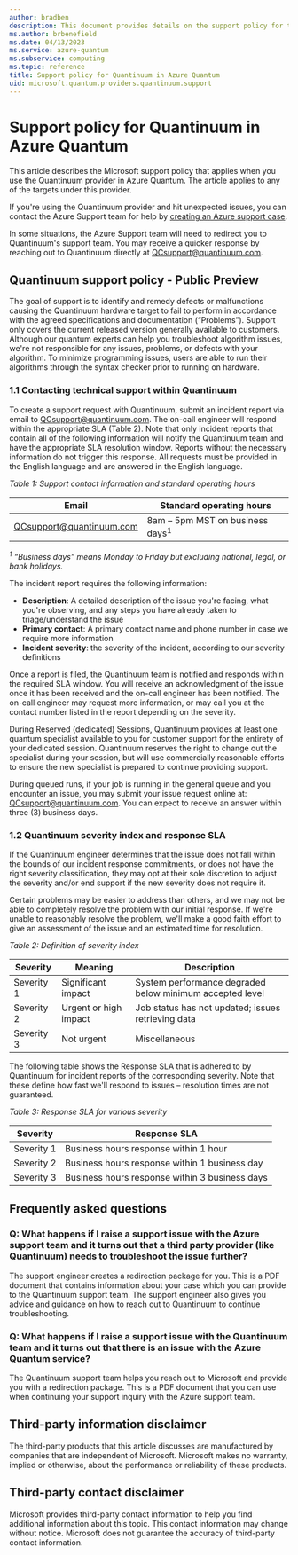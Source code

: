 ```yaml
---
author: bradben
description: This document provides details on the support policy for the Quantinuum provider in Azure Quantum
ms.author: brbenefield
ms.date: 04/13/2023
ms.service: azure-quantum
ms.subservice: computing
ms.topic: reference
title: Support policy for Quantinuum in Azure Quantum
uid: microsoft.quantum.providers.quantinuum.support
---
```


# Support policy for Quantinuum in Azure Quantum

This article describes the Microsoft support policy that applies when you use the Quantinuum provider in Azure Quantum. The article applies to any of the targets under this provider.

If you're using the Quantinuum provider and hit unexpected issues, you can contact the Azure Support team for help by [creating an Azure support case](/azure/azure-portal/supportability/how-to-create-azure-support-request).

In some situations, the Azure Support team will need to redirect you to Quantinuum's support team. You may receive a quicker response by reaching out to Quantinuum directly at <a href="mailto:QCsupport@quantinuum.com">QCsupport@quantinuum.com</a>. 

## Quantinuum support policy - Public Preview

The goal of support is to identify and remedy defects or malfunctions causing the Quantinuum hardware target to fail to perform in accordance with the agreed specifications and documentation (“Problems”). Support only covers the current released version generally available to customers. Although our quantum experts can help you troubleshoot algorithm issues, we're not responsible for any issues, problems, or defects with your algorithm. To minimize programming issues, users are able to run their algorithms through the syntax checker prior to running on hardware.  

### 1.1	Contacting technical support within Quantinuum

To create a support request with Quantinuum, submit an incident report via email to <a href="mailto:QCsupport@quantinuum.com">QCsupport@quantinuum.com</a>. The on-call engineer will respond within the appropriate SLA (Table 2). Note that only incident reports that contain all of the following information will notify the Quantinuum team and have the appropriate SLA resolution window. Reports without the necessary information do not trigger this response. All requests must be provided in the English language and are answered in the English language.

_Table 1: Support contact information and standard operating hours_

| Email | Standard operating hours |
| - | - |
| <a href="mailto:QCsupport@quantinuum.com">QCsupport@quantinuum.com</a> | 8am – 5pm MST on business days<sup>1</sup> |

_<sup>1</sup> “Business days” means Monday to Friday but excluding national, legal, or bank holidays._

The incident report requires the following information:

- **Description**: A detailed description of the issue you're facing, what you're observing, and any steps you have already taken to triage/understand the issue
- **Primary contact**: A primary contact name and phone number in case we require more information
- **Incident severity**: the severity of the incident, according to our severity definitions

Once a report is filed, the Quantinuum team is notified and responds within the required SLA window. You will receive an acknowledgment of the issue once it has been received and the on-call engineer has been notified. The on-call engineer may request more information, or may call you at the contact number listed in the report depending on the severity. 

During Reserved (dedicated) Sessions, Quantinuum provides at least one quantum specialist available to you for customer support for the entirety of your dedicated session. Quantinuum reserves the right to change out the specialist during your session, but will use commercially reasonable efforts to ensure the new specialist is prepared to continue providing support.

During queued runs, if your job is running in the general queue and you encounter an issue, you may submit your issue request online at: <a href="mailto:QCsupport@quantinuum.com">QCsupport@quantinuum.com</a>. You can expect to receive an answer within three (3) business days.  

### 1.2	Quantinuum severity index and response SLA

If the Quantinuum engineer determines that the issue does not fall within the bounds of our incident response commitments, or does not have the right severity classification, they may opt at their sole discretion to adjust the severity and/or end support if the new severity does not require it.

Certain problems may be easier to address than others, and we may not be able to completely resolve the problem with our initial response. If we're unable to reasonably resolve the problem, we'll make a good faith effort to give an assessment of the issue and an estimated time for resolution. 

_Table 2: Definition of severity index_

| Severity | Meaning | Description |
| - | - | - |
| Severity 1| Significant impact | System performance degraded below minimum accepted level |
| Severity 2| Urgent or high impact | Job status has not updated; issues retrieving data |
| Severity 3| Not urgent | Miscellaneous  |

The following table shows the Response SLA that is adhered to by Quantinuum for incident reports of the corresponding severity. Note that these define how fast we'll respond to issues – resolution times are not guaranteed.

_Table 3: Response SLA for various severity_

| Severity | Response SLA |
| - | - |
| Severity 1 | Business hours response within 1 hour |
| Severity 2 | Business hours response within 1 business day |
| Severity 3 | Business hours response within 3 business days |

## Frequently asked questions

### Q: What happens if I raise a support issue with the Azure support team and it turns out that a third party provider (like Quantinuum) needs to troubleshoot the issue further?

The support engineer creates a redirection package for you. This is a PDF document that contains information about your case which you can provide to the Quantinuum support team.
The support engineer also gives you advice and guidance on how to reach out to Quantinuum to continue troubleshooting.

### Q: What happens if I raise a support issue with the Quantinuum team and it turns out that there is an issue with the Azure Quantum service?

The Quantinuum support team helps you reach out to Microsoft and provide you with a redirection package. This is a PDF document that you can use when continuing your support inquiry with the Azure support team.

## Third-party information disclaimer

The third-party products that this article discusses are manufactured by companies that are independent of Microsoft. Microsoft makes no warranty, implied or otherwise, about the performance or reliability of these products.

## Third-party contact disclaimer

Microsoft provides third-party contact information to help you find additional information about this topic. This contact information may change without notice. Microsoft does not guarantee the accuracy of third-party contact information.